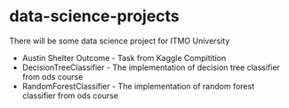 # data-science-projects

There will be some data science project for ITMO University
- Austin Shelter Outcome - Task from Kaggle Compitition
- DecisionTreeClassifier - The implementation of decision tree classifier from ods course
- RandomForestClassifier - The implementation of random forest classifier from ods course
